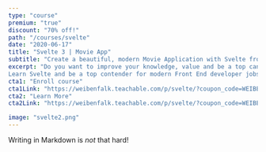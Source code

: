 ```yaml
---
type: "course"
premium: "true"
discount: "70% off!"
path: "/courses/svelte"
date: "2020-06-17"
title: "Svelte 3 | Movie App"
subtitle: "Create a beautiful, modern Movie Application with Svelte from scratch"
excerpt: "Do you want to improve your knowledge, value and be a top candidate in recruitment processes?
Learn Svelte and be a top contender for modern Front End developer jobs!"
cta1: "Enroll course"
cta1Link: "https://weibenfalk.teachable.com/p/svelte/?coupon_code=WEIBEN-70"
cta2: "Learn More"
cta2Link: "https://weibenfalk.teachable.com/p/svelte/?coupon_code=WEIBEN-70"

image: "svelte2.png"
---
```

Writing in Markdown is _not_ that hard!

